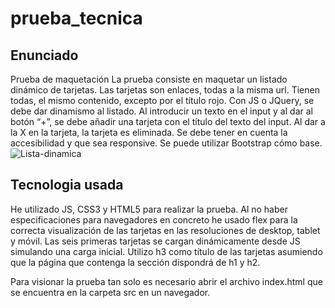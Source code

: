 # prueba_tecnica

## Enunciado
Prueba de maquetación
La prueba consiste en maquetar un listado dinámico de tarjetas.
Las tarjetas son enlaces, todas a la misma url.
Tienen todas, el mismo contenido, excepto por el título rojo.
Con JS o JQuery, se debe dar dinamismo al listado. Al introducir un texto en el input y al dar al
botón “+”, se debe añadir una tarjeta con el título del texto del input.
Al dar a la X en la tarjeta, la tarjeta es eliminada.
Se debe tener en cuenta la accesibilidad y que sea responsive. Se puede utilizar Bootstrap
cómo base.
![Lista-dinamica](https://user-images.githubusercontent.com/93122874/174850967-0bac413f-536b-42fe-8385-661c253207d2.png)


## Tecnologia usada
He utilizado JS, CSS3 y HTML5 para realizar la prueba. Al no haber especificaciones para navegadores en concreto he usado flex para la correcta visualización de las tarjetas en las resoluciones de desktop, tablet y móvil. Las seis primeras tarjetas se cargan dinámicamente desde JS simulando una carga inicial. Utilizo h3 como título de las tarjetas asumiendo que la página que contenga la sección dispondrá de h1 y h2.

Para visionar la prueba tan solo es necesario abrir el archivo index.html que se encuentra en la carpeta src en un navegador.
